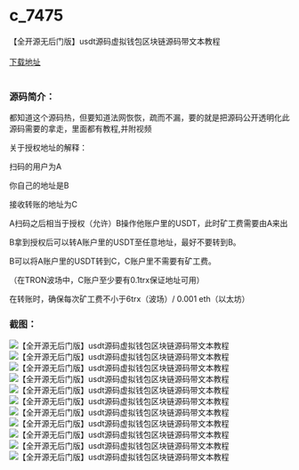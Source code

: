 # c_7475
【全开源无后门版】usdt源码虚拟钱包区块链源码带文本教程
<br/></br>
[下载地址](https://www.uuid2.com/7475.html "下载地址")
<br/></br>
<h3>源码简介：</h3>
<p>都知道这个源码热，但要知道法网恢恢，疏而不漏，要的就是把源码公开透明化此源码需要的拿走，里面都有教程,并附视频<p>
<p>关于授权地址的解释：<p>
<p>扫码的用户为A<p>
<p>你自己的地址是B<p>
<p>接收转账的地址为C<p>
<p>A扫码之后相当于授权（允许）B操作他账户里的USDT，此时矿工费需要由A来出<p>
<p>B拿到授权后可以转A账户里的USDT至任意地址，最好不要转到B。<p>
<p>B可以将A账户里的USDT转到C，C账户里不需要有矿工费。<p>
<p>（在TRON波场中，C账户至少要有0.1trx保证地址可用）<p>
<p>在转账时，确保每次矿工费不小于6trx（波场）/ 0.001 eth（以太坊）<p>
<h3>截图：</h3>
<img src="https://www.uuid2.com/wp-content/uploads/img/pro/20210920/16321041564785.jpg" alt="【全开源无后门版】usdt源码虚拟钱包区块链源码带文本教程"><img src="https://www.uuid2.com/wp-content/uploads/img/pro/20210920/16321041561973.jpg" alt="【全开源无后门版】usdt源码虚拟钱包区块链源码带文本教程"><img src="https://www.uuid2.com/wp-content/uploads/img/pro/20210920/16321041569979.jpg" alt="【全开源无后门版】usdt源码虚拟钱包区块链源码带文本教程"><img src="https://www.uuid2.com/wp-content/uploads/img/pro/20210920/16321041577983.jpg" alt="【全开源无后门版】usdt源码虚拟钱包区块链源码带文本教程"><img src="https://www.uuid2.com/wp-content/uploads/img/uimage/50191632104171.jpg" alt="【全开源无后门版】usdt源码虚拟钱包区块链源码带文本教程"><img src="https://www.uuid2.com/wp-content/uploads/img/uimage/62401632104193.jpg" alt="【全开源无后门版】usdt源码虚拟钱包区块链源码带文本教程"><img src="https://www.uuid2.com/wp-content/uploads/img/uimage/52551632104199.jpg" alt="【全开源无后门版】usdt源码虚拟钱包区块链源码带文本教程"><img src="https://www.uuid2.com/wp-content/uploads/img/uimage/45771632104208.jpg" alt="【全开源无后门版】usdt源码虚拟钱包区块链源码带文本教程"><img src="https://www.uuid2.com/wp-content/uploads/img/uimage/54831632104216.jpg" alt="【全开源无后门版】usdt源码虚拟钱包区块链源码带文本教程"><img src="https://www.uuid2.com/wp-content/uploads/img/uimage/45741632104219.jpg" alt="【全开源无后门版】usdt源码虚拟钱包区块链源码带文本教程"><img src="https://www.uuid2.com/wp-content/uploads/img/uimage/26211632104221.jpg" alt="【全开源无后门版】usdt源码虚拟钱包区块链源码带文本教程">
